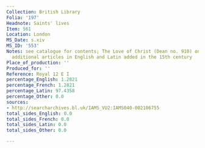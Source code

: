 ```yaml
---
Collection: British Library
Folia: '197'
Headnote: Saints' lives
Item: 561
Location: London
MS_Date: s.xiv
MS_ID: '553'
Notes: see catalogue for contents; The Love of Christ (Dean no. 910) on ff. 194v-195r;
  additional articles in English and Latin added in the 15th century
Place_of_production: ''
Produced_for: ''
Reference: Royal 12 E I
percentage_English: 1.2821
percentage_French: 1.2821
percentage_Latin: 97.4358
percentage_Other: 0.0
sources:
- http://searcharchives.bl.uk/IAMS_VU2:IAMS040-002106755
total_sides_English: 0.0
total_sides_French: 0.0
total_sides_Latin: 0.0
total_sides_Other: 0.0

---
```

